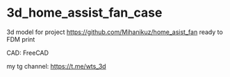 # 3d_home_assist_fan_case

3d model for project https://github.com/Mihanikuz/home_asist_fan
ready to FDM print

CAD: FreeCAD

my tg channel: https://t.me/wts_3d
